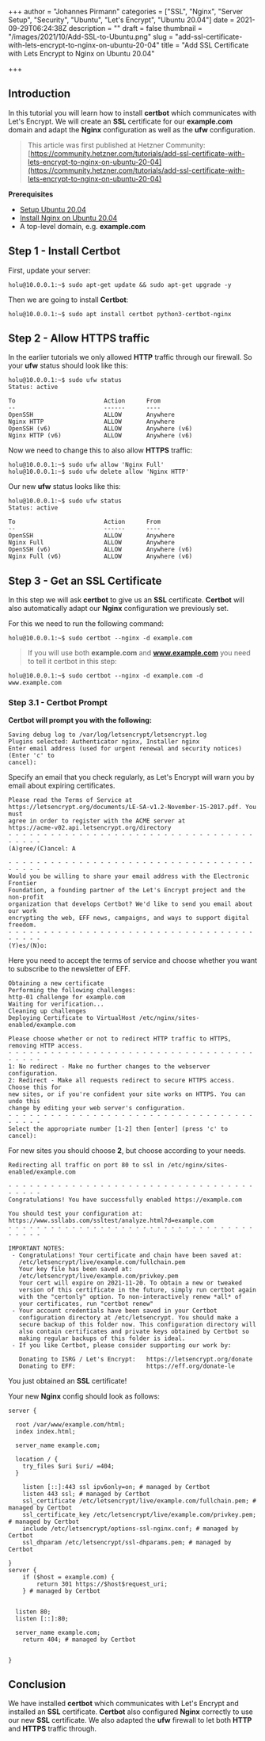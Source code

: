 +++
author = "Johannes Pirmann"
categories = ["SSL", "Nginx", "Server Setup", "Security", "Ubuntu", "Let's Encrypt", "Ubuntu 20.04"]
date = 2021-09-29T06:24:38Z
description = ""
draft = false
thumbnail = "/images/2021/10/Add-SSL-to-Ubuntu.png"
slug = "add-ssl-certificate-with-lets-encrypt-to-nginx-on-ubuntu-20-04"
title = "Add SSL Certificate with Lets Encrypt to Nginx on Ubuntu 20.04"

+++


## Introduction

In this tutorial you will learn how to install **certbot** which communicates with Let's Encrypt. We will create an **SSL** certificate for our **example.com** domain and adapt the **Nginx** configuration as well as the **ufw** configuration.

> This article was first published at Hetzner Community: [https://community.hetzner.com/tutorials/add-ssl-certificate-with-lets-encrypt-to-nginx-on-ubuntu-20-04](https://community.hetzner.com/tutorials/add-ssl-certificate-with-lets-encrypt-to-nginx-on-ubuntu-20-04)

**Prerequisites**

* [Setup Ubuntu 20.04](/post/setup-ubuntu-20-04/)
* [Install Nginx on Ubuntu 20.04](/post/how-to-install-nginx-on-ubuntu-20-04/)
* A top-level domain, e.g. **example.com**

## Step 1 - Install Certbot

First, update your server:

```shell
holu@10.0.0.1:~$ sudo apt-get update && sudo apt-get upgrade -y
```

Then we are going to install **Certbot**:

```shell
holu@10.0.0.1:~$ sudo apt install certbot python3-certbot-nginx
```

## Step 2 - Allow HTTPS traffic

In the earlier tutorials we only allowed **HTTP** traffic through our firewall. So your **ufw** status should look like this:

```shell
holu@10.0.0.1:~$ sudo ufw status
Status: active

To                         Action      From
--                         ------      ----
OpenSSH                    ALLOW       Anywhere
Nginx HTTP                 ALLOW       Anywhere
OpenSSH (v6)               ALLOW       Anywhere (v6)
Nginx HTTP (v6)            ALLOW       Anywhere (v6)
```

Now we need to change this to also allow **HTTPS** traffic:

```shell
holu@10.0.0.1:~$ sudo ufw allow 'Nginx Full'
holu@10.0.0.1:~$ sudo ufw delete allow 'Nginx HTTP'
```

Our new **ufw** status looks like this:

```shell
holu@10.0.0.1:~$ sudo ufw status
Status: active

To                         Action      From
--                         ------      ----
OpenSSH                    ALLOW       Anywhere
Nginx Full                 ALLOW       Anywhere
OpenSSH (v6)               ALLOW       Anywhere (v6)
Nginx Full (v6)            ALLOW       Anywhere (v6)
```

## Step 3 - Get an SSL Certificate

In this step we will ask **certbot** to give us an **SSL** certificate. **Certbot** will also automatically adapt our **Nginx** configuration we previously set.

For this we need to run the following command:

```shell
holu@10.0.0.1:~$ sudo certbot --nginx -d example.com
```

> If you will use both **example.com** and **www.example.com** you need to tell it certbot in this step:

```shell
holu@10.0.0.1:~$ sudo certbot --nginx -d example.com -d www.example.com
```

### Step 3.1 - Certbot Prompt

**Certbot will prompt you with the following:**

```shell
Saving debug log to /var/log/letsencrypt/letsencrypt.log
Plugins selected: Authenticator nginx, Installer nginx
Enter email address (used for urgent renewal and security notices) (Enter 'c' to
cancel):
```

Specify an email that you check regularly, as Let's Encrypt will warn you by email about expiring certificates.

```shell
Please read the Terms of Service at
https://letsencrypt.org/documents/LE-SA-v1.2-November-15-2017.pdf. You must
agree in order to register with the ACME server at
https://acme-v02.api.letsencrypt.org/directory
- - - - - - - - - - - - - - - - - - - - - - - - - - - - - - - - - - - - - - - -
(A)gree/(C)ancel: A

- - - - - - - - - - - - - - - - - - - - - - - - - - - - - - - - - - - - - - - -
Would you be willing to share your email address with the Electronic Frontier
Foundation, a founding partner of the Let's Encrypt project and the non-profit
organization that develops Certbot? We'd like to send you email about our work
encrypting the web, EFF news, campaigns, and ways to support digital freedom.
- - - - - - - - - - - - - - - - - - - - - - - - - - - - - - - - - - - - - - - -
(Y)es/(N)o:
```

Here you need to accept the terms of service and choose whether you want to subscribe to the newsletter of EFF.

```shell
Obtaining a new certificate
Performing the following challenges:
http-01 challenge for example.com
Waiting for verification...
Cleaning up challenges
Deploying Certificate to VirtualHost /etc/nginx/sites-enabled/example.com

Please choose whether or not to redirect HTTP traffic to HTTPS, removing HTTP access.
- - - - - - - - - - - - - - - - - - - - - - - - - - - - - - - - - - - - - - - -
1: No redirect - Make no further changes to the webserver configuration.
2: Redirect - Make all requests redirect to secure HTTPS access. Choose this for
new sites, or if you're confident your site works on HTTPS. You can undo this
change by editing your web server's configuration.
- - - - - - - - - - - - - - - - - - - - - - - - - - - - - - - - - - - - - - - -
Select the appropriate number [1-2] then [enter] (press 'c' to cancel):
```

For new sites you should choose **2**, but choose according to your needs.

```shell
Redirecting all traffic on port 80 to ssl in /etc/nginx/sites-enabled/example.com

- - - - - - - - - - - - - - - - - - - - - - - - - - - - - - - - - - - - - - - -
Congratulations! You have successfully enabled https://example.com

You should test your configuration at:
https://www.ssllabs.com/ssltest/analyze.html?d=example.com
- - - - - - - - - - - - - - - - - - - - - - - - - - - - - - - - - - - - - - - -

IMPORTANT NOTES:
 - Congratulations! Your certificate and chain have been saved at:
   /etc/letsencrypt/live/example.com/fullchain.pem
   Your key file has been saved at:
   /etc/letsencrypt/live/example.com/privkey.pem
   Your cert will expire on 2021-11-20. To obtain a new or tweaked
   version of this certificate in the future, simply run certbot again
   with the "certonly" option. To non-interactively renew *all* of
   your certificates, run "certbot renew"
 - Your account credentials have been saved in your Certbot
   configuration directory at /etc/letsencrypt. You should make a
   secure backup of this folder now. This configuration directory will
   also contain certificates and private keys obtained by Certbot so
   making regular backups of this folder is ideal.
 - If you like Certbot, please consider supporting our work by:

   Donating to ISRG / Let's Encrypt:   https://letsencrypt.org/donate
   Donating to EFF:                    https://eff.org/donate-le
```

You just obtained an **SSL** certificate!

Your new **Nginx** config should look as follows:

```config
server {

  root /var/www/example.com/html;
  index index.html;

  server_name example.com;

  location / {
    try_files $uri $uri/ =404;
  }

    listen [::]:443 ssl ipv6only=on; # managed by Certbot
    listen 443 ssl; # managed by Certbot
    ssl_certificate /etc/letsencrypt/live/example.com/fullchain.pem; # managed by Certbot
    ssl_certificate_key /etc/letsencrypt/live/example.com/privkey.pem; # managed by Certbot
    include /etc/letsencrypt/options-ssl-nginx.conf; # managed by Certbot
    ssl_dhparam /etc/letsencrypt/ssl-dhparams.pem; # managed by Certbot

}
server {
    if ($host = example.com) {
        return 301 https://$host$request_uri;
    } # managed by Certbot


  listen 80;
  listen [::]:80;

  server_name example.com;
    return 404; # managed by Certbot


}
```

## Conclusion

We have installed **certbot** which communicates with Let's Encrypt and installed an **SSL** certificate. **Certbot** also configured **Nginx** correctly to use our new **SSL** certificate. We also adapted the **ufw** firewall to let both **HTTP** and **HTTPS** traffic through.


